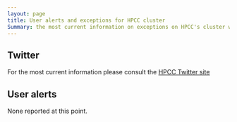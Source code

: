 ```yaml
---
layout: page
title: User alerts and exceptions for HPCC cluster
Summary: the most current information on exceptions on HPCC's cluster will be posted here or on its Twitter site (https://twitter.com/UCR_HPCC).
---
```


## Twitter 

For the most current information please consult the [HPCC Twitter site](https://twitter.com/UCR_HPCC)

## User alerts 

None reported at this point.







